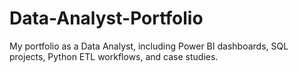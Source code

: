 # Data-Analyst-Portfolio
My portfolio as a Data Analyst, including Power BI dashboards, SQL projects, Python ETL workflows, and case studies.
